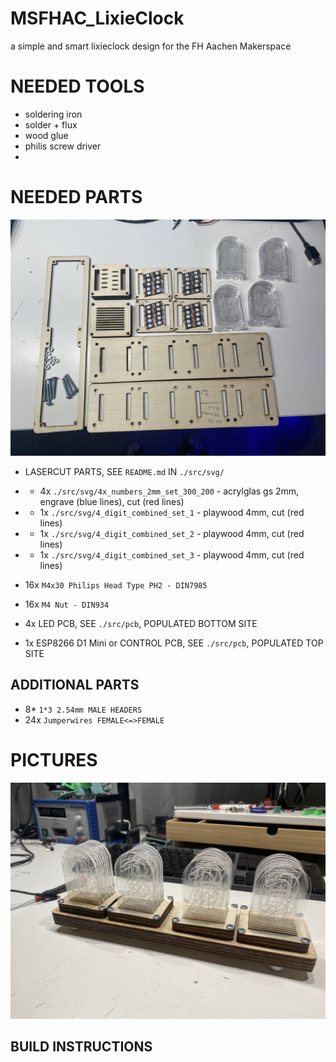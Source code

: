 # MSFHAC_LixieClock
a simple and smart lixieclock design for the FH Aachen Makerspace





# NEEDED TOOLS

* soldering iron
* solder + flux
* wood glue
* philis screw driver
* 
# NEEDED PARTS


![4_digit_parts](./documentation/images/4_digit_parts.jpg)



* LASERCUT PARTS, SEE `README.md` IN `./src/svg/`
* *  4x `./src/svg/4x_numbers_2mm_set_300_200` - acrylglas gs 2mm, engrave (blue lines), cut (red lines)
* *  1x `./src/svg/4_digit_combined_set_1` - playwood 4mm, cut (red lines)
* *  1x `./src/svg/4_digit_combined_set_2` - playwood 4mm, cut (red lines)
* *  1x `./src/svg/4_digit_combined_set_3` - playwood 4mm, cut (red lines)

* 16x `M4x30 Philips Head Type PH2 - DIN7985`
* 16x `M4 Nut - DIN934`
* 4x LED PCB, SEE `./src/pcb`, POPULATED BOTTOM SITE
* 1x ESP8266 D1 Mini or CONTROL PCB, SEE `./src/pcb`, POPULATED TOP SITE

## ADDITIONAL PARTS

* 8* `1*3 2.54mm MALE HEADERS`
* 24x `Jumperwires FEMALE<=>FEMALE`



# PICTURES

![4_digit_complete](./documentation/images/4_digit_complete.jpg)



## BUILD INSTRUCTIONS
